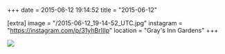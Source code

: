 +++
date = 2015-06-12 19:14:52
title = "2015-06-12"

[extra]
image = "/2015-06-12_19-14-52_UTC.jpg"
instagram = "https://instagram.com/p/31yhBrIIIp"
location = "Gray's Inn Gardens"
+++

<img src="/2015-06-12_19-14-52_UTC.jpg" />
